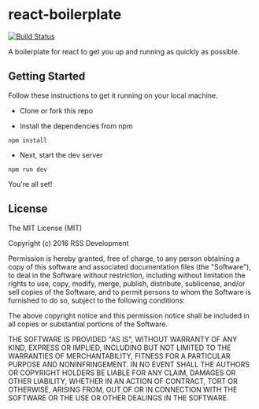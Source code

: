 # react-boilerplate
[![Build Status](https://travis-ci.org/epicsharp/react-boilerplate.svg?branch=master)](https://travis-ci.org/epicsharp/react-boilerplate)

A boilerplate for react to get you up and running as quickly as possible.

## Getting Started
Follow these instructions to get it running on your local machine.

* Clone or fork this repo

* Install the dependencies from npm
```
npm install
```

* Next, start the dev server
```
npm run dev
```

You're all set!

## License

The MIT License (MIT)

Copyright (c) 2016 RSS Development

Permission is hereby granted, free of charge, to any person obtaining a copy
of this software and associated documentation files (the "Software"), to deal
in the Software without restriction, including without limitation the rights
to use, copy, modify, merge, publish, distribute, sublicense, and/or sell
copies of the Software, and to permit persons to whom the Software is
furnished to do so, subject to the following conditions:

The above copyright notice and this permission notice shall be included in all
copies or substantial portions of the Software.

THE SOFTWARE IS PROVIDED "AS IS", WITHOUT WARRANTY OF ANY KIND, EXPRESS OR
IMPLIED, INCLUDING BUT NOT LIMITED TO THE WARRANTIES OF MERCHANTABILITY,
FITNESS FOR A PARTICULAR PURPOSE AND NONINFRINGEMENT. IN NO EVENT SHALL THE
AUTHORS OR COPYRIGHT HOLDERS BE LIABLE FOR ANY CLAIM, DAMAGES OR OTHER
LIABILITY, WHETHER IN AN ACTION OF CONTRACT, TORT OR OTHERWISE, ARISING FROM,
OUT OF OR IN CONNECTION WITH THE SOFTWARE OR THE USE OR OTHER DEALINGS IN THE
SOFTWARE.
